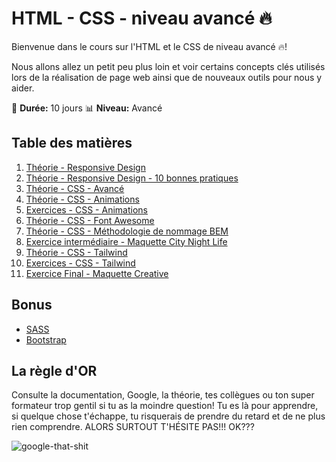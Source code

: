 # HTML - CSS - niveau avancé :fire:

Bienvenue dans le cours sur l'HTML et le CSS de niveau avancé :fire:!

Nous allons allez un petit peu plus loin et voir certains concepts clés utilisés lors de la réalisation de page web ainsi que de nouveaux outils pour nous y aider.

:calendar: **Durée:** 10 jours
:bar_chart: **Niveau:** Avancé

## Table des matières

1. [Théorie - Responsive Design](01-theorie-responsive-design.md)
2. [Théorie - Responsive Design - 10 bonnes pratiques](02-rd-bonnes-pratique.md)
3. [Théorie - CSS - Avancé](03-theorie-css-avance.md)
4. [Théorie - CSS - Animations](04-theorie-css-animations.md)
5. [Exercices - CSS - Animations](05-exercices-css-animations.md)
6. [Théorie - CSS - Font Awesome](06-theorie-font_awesome.md)
7. [Théorie - CSS - Méthodologie de nommage BEM](07-theorie-bem.md)
8. [Exercice intermédiaire - Maquette City Night Life](08-exercice-maquette-city_night_life.md)
9. [Théorie - CSS - Tailwind](09-theorie-tailwind.md)
10. [Exercices - CSS - Tailwind](10-exercices-tailwind.md)
11. [Exercice Final - Maquette Creative](11-exercice-maquette-creative.md)

## Bonus

- [SASS](bonus-sass.md)
- [Bootstrap](bonus-bootstrap.md)

## La règle d'OR

Consulte la documentation, Google, la théorie, tes collègues ou ton super formateur trop gentil si tu as la moindre question! Tu es là pour apprendre, si quelque chose t'échappe, tu risquerais de prendre du retard et de ne plus rien comprendre. ALORS SURTOUT T'HÉSITE PAS!!! OK???

![google-that-shit](https://i.giphy.com/media/mWz4CusF1T1oez1lxR/giphy.webp)
